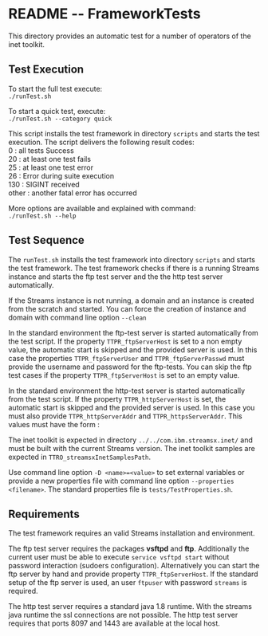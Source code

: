 # README --  FrameworkTests

This directory provides an automatic test for a number of operators of the inet toolkit.

## Test Execution

To start the full test execute:  
`./runTest.sh`

To start a quick test, execute:  
`./runTest.sh --category quick`

This script installs the test framework in directory `scripts` and starts the test execution. The script delivers the following result codes:  
0     : all tests Success  
20    : at least one test fails  
25    : at least one test error  
26    : Error during suite execution  
130   : SIGINT received  
other : another fatal error has occurred  

More options are available and explained with command:  
`./runTest.sh --help`

## Test Sequence

The `runTest.sh` installs the test framework into directory `scripts` and starts the test framework. The test framework 
checks if there is a running Streams instance and starts the ftp test server and the the http test server automatically. 

If the Streams instance is not running, a domain and an instance is created from the scratch and started. You can force the 
creation of instance and domain with command line option `--clean`

In the standard environment the ftp-test server is started automatically from the test script. If the 
property `TTPR_ftpServerHost` is set to a non empty value, the automatic start is skipped and the provided server is used. 
In this case the properties `TTPR_ftpServerUser` and `TTPR_ftpServerPasswd` must provide the username and password for the ftp-tests. 
You can skip the ftp test cases if the property `TTPR_ftpServerHost` is set to an empty value.

In the standard environment the http-test server is started automatically from the test script. If the 
property `TTPR_httpServerHost` is set, the automatic start is skipped and the provided server is used. In this case you must also 
provide `TTPR_httpServerAddr` and `TTPR_httpsServerAddr`. This values must have the form <hostname>:<port>

The inet toolkit is expected in directory `../../com.ibm.streamsx.inet/` and must be built with the current Streams version. 
The inet toolkit samples are expected in `TTRO_streamsxInetSamplesPath`. 

Use command line option `-D <name>=<value>` to set external variables or provide a new properties file with command line option 
`--properties <filename>`. The standard properties file is `tests/TestProperties.sh`.

## Requirements

The test framework requires an valid Streams installation and environment.

The ftp test server requires the packages **vsftpd** and **ftp**. Additionally the current user must be able to execute 
`service vsftpd start` without password interaction (sudoers configuration). Alternatively you can start the ftp server by 
hand and provide property `TTPR_ftpServerHost`.
If the standard setup of the ftp server is used, an user `ftpuser` with password `streams` is required.

The http test server requires a standard java 1.8 runtime. With the streams java runtime the ssl connections are not possible.
The http test server requires that ports 8097 and 1443 are available at the local host.
